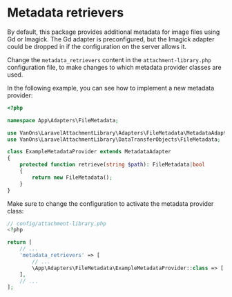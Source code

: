 # Metadata retrievers

By default, this package provides additional metadata for image files using Gd or Imagick. The Gd adapter is preconfigured,
but the Imagick adapter could be dropped in if the configuration on the server allows it.

Change the `metadata_retrievers` content in the `attachment-library.php` configuration file, to make changes to which
metadata provider classes are used.

In the following example, you can see how to implement a new metadata provider:

```php
<?php

namespace App\Adapters\FileMetadata;

use VanOns\LaravelAttachmentLibrary\Adapters\FileMetadata\MetadataAdapter;
use VanOns\LaravelAttachmentLibrary\DataTransferObjects\FileMetadata;

class ExampleMetadataProvider extends MetadataAdapter
{
    protected function retrieve(string $path): FileMetadata|bool
    {
        return new FileMetadata();
    }
}
```

Make sure to change the configuration to activate the metadata provider class:

```php
// config/attachment-library.php
<?php

return [
    // ...
    'metadata_retrievers' => [
        // ...
        \App\Adapters\FileMetadata\ExampleMetadataProvider::class => ['image/*'],
    ],
    // ...
];
```

